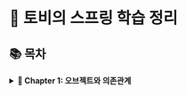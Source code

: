 # 🌱 토비의 스프링 학습 정리

## 📚 목차

<details>
<summary><b>📖 Chapter 1: 오브젝트와 의존관계</b></summary>

### 📍 1.1 초난감 DAO
> DAO를 통한 DB 연결 기초와 기본 패턴 학습
- DAO 패턴의 기본 이해
- JDBC를 이용한 DB 연동
- 예외 처리 방법

### 📍 1.2 DAO의 분리
> 관심사 분리를 통한 유연한 설계
- 관심사의 분리 (Separation of Concerns)
- 상속을 통한 확장 구조
- 템플릿 메소드 패턴 적용

### 📍 1.3 DAO의 확장
> 개방 폐쇄 원칙을 적용한 설계
- 클래스 분리를 통한 관심사 분리
- 인터페이스 도입으로 결합도 낮추기
- 전략 패턴을 통한 유연한 확장

### 💡 주요 개념
- 관심사의 분리
- 템플릿 메소드 패턴
- 전략 패턴
- 개방 폐쇄 원칙

## 📝 메모 및 느낀점
```
```
</details>
